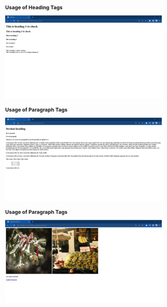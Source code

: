 ### Usage of Heading Tags

![](./Output/1.heading%20.jpg)

### Usage of Paragraph Tags

![](./Output/2.paragraph%20.jpg)

### Usage of Paragraph Tags

![](./Output/3.image%26anchor.jpg)